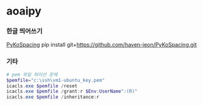 # aoaipy


### 한글 띄어쓰기
[PyKoSpacing](https://github.com/haven-jeon/PyKoSpacing)
pip install git+https://github.com/haven-jeon/PyKoSpacing.git


### 기타
```powershell
# pem 파일 퍼미션 문제
$pemfile="c:\ssh\vm1-ubuntu_key.pem"
icacls.exe $pemfile /reset
icacls.exe $pemfile /grant:r $Env:UserName":(R)"
icacls.exe $pemfile /inheritance:r

```